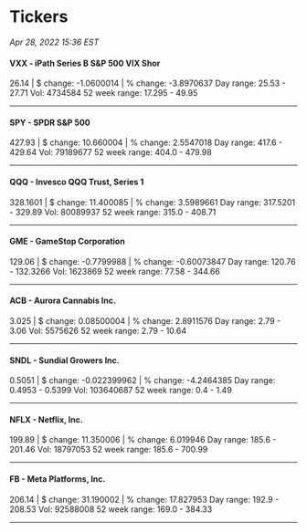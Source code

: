# Tickers
*Apr 28, 2022 15:36 EST*

#### VXX - iPath Series B S&P 500 VIX Shor
26.14 | $ change: -1.0600014 | % change: -3.8970637
Day range: 25.53 - 27.71 Vol: 4734584
52 week range: 17.295 - 49.95

---

#### SPY - SPDR S&P 500
427.93 | $ change: 10.660004 | % change: 2.5547018
Day range: 417.6 - 429.64 Vol: 79189677
52 week range: 404.0 - 479.98

---

#### QQQ - Invesco QQQ Trust, Series 1
328.1601 | $ change: 11.400085 | % change: 3.5989661
Day range: 317.5201 - 329.89 Vol: 80089937
52 week range: 315.0 - 408.71

---

#### GME - GameStop Corporation
129.06 | $ change: -0.7799988 | % change: -0.60073847
Day range: 120.76 - 132.3266 Vol: 1623869
52 week range: 77.58 - 344.66

---

#### ACB - Aurora Cannabis Inc.
3.025 | $ change: 0.08500004 | % change: 2.8911576
Day range: 2.79 - 3.06 Vol: 5575626
52 week range: 2.79 - 10.64

---

#### SNDL - Sundial Growers Inc.
0.5051 | $ change: -0.022399962 | % change: -4.2464385
Day range: 0.4953 - 0.5399 Vol: 103640687
52 week range: 0.4 - 1.49

---

#### NFLX - Netflix, Inc.
199.89 | $ change: 11.350006 | % change: 6.019946
Day range: 185.6 - 201.46 Vol: 18797053
52 week range: 185.6 - 700.99

---

#### FB - Meta Platforms, Inc.
206.14 | $ change: 31.190002 | % change: 17.827953
Day range: 192.9 - 208.53 Vol: 92588008
52 week range: 169.0 - 384.33

---

